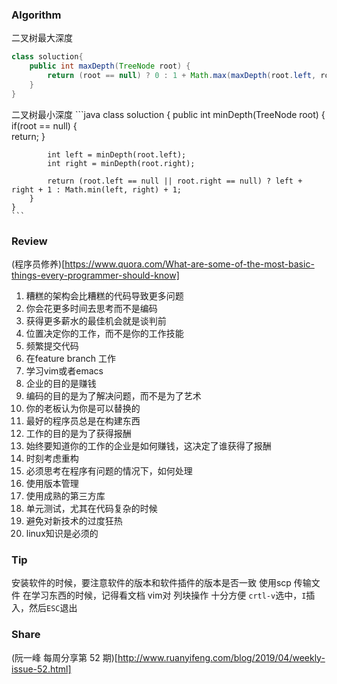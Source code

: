 ### Algorithm
   二叉树最大深度
   ```java
   class soluction{
       public int maxDepth(TreeNode root) {
           return (root == null) ? 0 : 1 + Math.max(maxDepth(root.left, root.right) );
       }
   }
   ```

   二叉树最小深度
    ```java
    class soluction {
        public int minDepth(TreeNode root) {  
            if(root == null) {  
                    return;
            }

            int left = minDepth(root.left);
            int right = minDepth(root.right);

            return (root.left == null || root.right == null) ? left + right + 1 : Math.min(left, right) + 1;
        }
    }
    ```
### Review
(程序员修养)[https://www.quora.com/What-are-some-of-the-most-basic-things-every-programmer-should-know]
1. 糟糕的架构会比糟糕的代码导致更多问题
2. 你会花更多时间去思考而不是编码
3. 获得更多薪水的最佳机会就是谈判前
4. 位置决定你的工作，而不是你的工作技能
5. 频繁提交代码
6. 在feature branch 工作
7. 学习vim或者emacs
8. 企业的目的是赚钱
9. 编码的目的是为了解决问题，而不是为了艺术
10. 你的老板认为你是可以替换的
11. 最好的程序员总是在构建东西
12. 工作的目的是为了获得报酬
13. 始终要知道你的工作的企业是如何赚钱，这决定了谁获得了报酬
14. 时刻考虑重构
15. 必须思考在程序有问题的情况下，如何处理
16. 使用版本管理
17. 使用成熟的第三方库
18. 单元测试，尤其在代码复杂的时候
19. 避免对新技术的过度狂热
20. linux知识是必须的

### Tip
安装软件的时候，要注意软件的版本和软件插件的版本是否一致
使用scp 传输文件
在学习东西的时候，记得看文档
vim对 列块操作 十分方便 `crtl-v`选中，`I`插入，然后`ESC`退出
### Share
(阮一峰 每周分享第 52 期)[http://www.ruanyifeng.com/blog/2019/04/weekly-issue-52.html]


